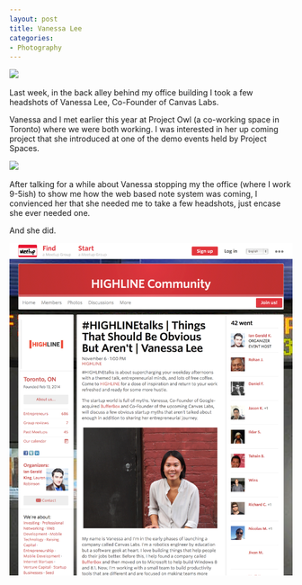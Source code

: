 ```yaml
---
layout: post
title: Vanessa Lee
categories:
- Photography
---
```


<img class="header-img" src="../images/blog-images/2014-9/P9092452.jpg"> 

Last week, in the back alley behind my office building I took a few headshots of Vanessa Lee, Co-Founder of Canvas Labs.

Vanessa and I met earlier this year at Project Owl (a co-working space in Toronto) where we were both working. I was interested in her up coming project that she introduced at one of the demo events held by Project Spaces. 

<img src="../images/blog-images/2014-9/P9092489.jpg"> 

After talking for a while about Vanessa stopping my the office (where I work 9-5ish) to show me how the web based note system was coming, I convienced her that she needed me to take a few headshots, just encase she ever needed one. 

And she did. 

<img src="../images/blog-images/2014-9/highline-vanessa.png"> 